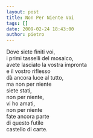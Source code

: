 ```yaml
---
layout: post
title: Non Per Niente Voi
tags: []
date: 2009-02-24 18:43:00
author: pietro
---
```

Dove siete finiti voi,<br/>i primi tasselli del mosaico,<br/>avete lasciato la vostra impronta<br/>e il vostro riflesso<br/>dà ancora luce al tutto,<br/>ma non per niente<br/>siete stati,<br/>non per niente,<br/>vi ho amati,<br/>non per niente<br/>fate ancora parte<br/>di questo futile<br/>castello di carte.
